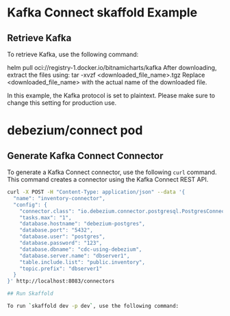 # Kafka Connect skaffold Example

## Retrieve Kafka

To retrieve Kafka, use the following command:


helm pull oci://registry-1.docker.io/bitnamicharts/kafka
After downloading, extract the files using:
tar -xvzf <downloaded_file_name>.tgz
Replace <downloaded_file_name> with the actual name of the downloaded file.


In this example, the Kafka protocol is set to plaintext. Please make sure to change this setting for production use.



# debezium/connect pod

## Generate Kafka Connect Connector

To generate a Kafka Connect connector, use the following `curl` command. This command creates a connector using the Kafka Connect REST API.

```bash
curl -X POST -H "Content-Type: application/json" --data '{
  "name": "inventory-connector",
  "config": {
    "connector.class": "io.debezium.connector.postgresql.PostgresConnector",
    "tasks.max": "1",
    "database.hostname": "debezium-postgres",
    "database.port": "5432",
    "database.user": "postgres",
    "database.password": "123",
    "database.dbname": "cdc-using-debezium",
    "database.server.name": "dbserver1",
    "table.include.list": "public.inventory",
    "topic.prefix": "dbserver1"
  }
}' http://localhost:8083/connectors

## Run Skaffold

To run `skaffold dev -p dev`, use the following command:
